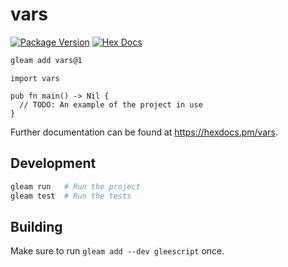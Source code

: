 # vars

[![Package Version](https://img.shields.io/hexpm/v/vars)](https://hex.pm/packages/vars)
[![Hex Docs](https://img.shields.io/badge/hex-docs-ffaff3)](https://hexdocs.pm/vars/)

```sh
gleam add vars@1
```
```gleam
import vars

pub fn main() -> Nil {
  // TODO: An example of the project in use
}
```

Further documentation can be found at <https://hexdocs.pm/vars>.

## Development

```sh
gleam run   # Run the project
gleam test  # Run the tests
```

## Building
Make sure to run `gleam add --dev gleescript` once.
